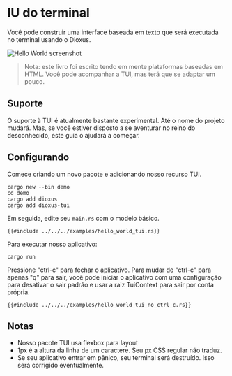 # IU do terminal

Você pode construir uma interface baseada em texto que será executada no terminal usando o Dioxus.

![Hello World screenshot](https://github.com/DioxusLabs/rink/raw/master/examples/example.png)

> Nota: este livro foi escrito tendo em mente plataformas baseadas em HTML. Você pode acompanhar a TUI, mas terá que se adaptar um pouco.

## Suporte

O suporte à TUI é atualmente bastante experimental. Até o nome do projeto mudará. Mas, se você estiver disposto a se aventurar no reino do desconhecido, este guia o ajudará a começar.

## Configurando

Comece criando um novo pacote e adicionando nosso recurso TUI.

```shell
cargo new --bin demo
cd demo
cargo add dioxus
cargo add dioxus-tui
```

Em seguida, edite seu `main.rs` com o modelo básico.

```rust, no_run
{{#include ../../../examples/hello_world_tui.rs}}
```

Para executar nosso aplicativo:

```shell
cargo run
```

Pressione "ctrl-c" para fechar o aplicativo. Para mudar de "ctrl-c" para apenas "q" para sair, você pode iniciar o aplicativo com uma configuração para desativar o sair padrão e usar a raiz TuiContext para sair por conta própria.

```rust, no_run
{{#include ../../../examples/hello_world_tui_no_ctrl_c.rs}}
```

## Notas

- Nosso pacote TUI usa flexbox para layout
- 1px é a altura da linha de um caractere. Seu px CSS regular não traduz.
- Se seu aplicativo entrar em pânico, seu terminal será destruído. Isso será corrigido eventualmente.
